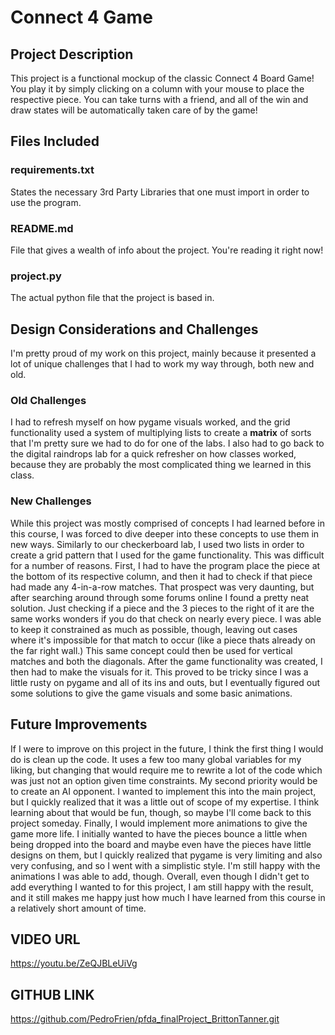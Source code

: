 # **Connect 4 Game**

## **Project Description**
This project is a functional mockup of the classic Connect 4 Board Game! You play it by simply clicking on a column with your mouse to place the respective piece.
You can take turns with a friend, and all of the win and draw states will be automatically taken care of by the game!

## **Files Included**
### requirements.txt 
States the necessary 3rd Party Libraries that one must import in order to use the program.
### README.md
File that gives a wealth of info about the project. You're reading it right now!
### project.py
The actual python file that the project is based in.

## **Design Considerations and Challenges**
I'm pretty proud of my work on this project, mainly because it presented a lot of unique challenges that I had to work my way through, both new and old.
### Old Challenges
I had to refresh myself on how pygame visuals worked, and the grid functionality used a system of multiplying lists to create a **matrix** of sorts that I'm pretty sure we had to do for one of the labs.
I also had to go back to the digital raindrops lab for a quick refresher on how classes worked, because they are probably the most complicated thing we learned in this class.
### New Challenges
While this project was mostly comprised of concepts I had learned before in this course, I was forced to dive deeper into these concepts to use them in new ways.
Similarly to our checkerboard lab, I used two lists in order to create a grid pattern that I used for the game functionality. This was difficult for a number of reasons.
First, I had to have the program place the piece at the bottom of its respective column, and then it had to check if that piece had made any 4-in-a-row matches.
That prospect was very daunting, but after searching around through some forums online I found a pretty neat solution. Just checking if a piece and the 3 pieces to the right of it are the same works wonders
if you do that check on nearly every piece. I was able to keep it constrained as much as possible, though, leaving out cases where it's impossible for that match to occur
(like a piece thats already on the far right wall.) This same concept could then be used for vertical matches and both the diagonals.
After the game functionality was created, I then had to make the visuals for it. This proved to be tricky since I was a little rusty on pygame and all of its ins and outs, but I eventually figured out
some solutions to give the game visuals and some basic animations.

## **Future Improvements**
If I were to improve on this project in the future, I think the first thing I would do is clean up the code. It uses a few too many global variables for my liking, but changing that would require me to rewrite a lot 
of the code which was just not an option given time constraints. My second priority would be to create an AI opponent. I wanted to implement this into the main project,
but I quickly realized that it was a little out of scope of my expertise. I think learning about that would be fun, though, so maybe I'll come back to this project someday. Finally, 
I would implement more animations to give the game more life. I initially wanted to have the pieces bounce a little when being dropped into the board and maybe even have the pieces have little designs on them, but 
I quickly realized that pygame is very limiting and also very confusing, and so I went with a simplistic style. I'm still happy with the animations I was able to add, though. Overall, even though I didn't get to add everything I wanted 
to for this project, I am still happy with the result, and it still makes me happy just how much I have learned from this course in a relatively short amount of time. 

## **VIDEO URL**
https://youtu.be/ZeQJBLeUiVg

## **GITHUB LINK**
https://github.com/PedroFrien/pfda_finalProject_BrittonTanner.git

